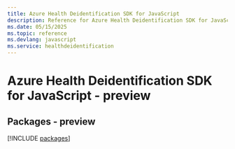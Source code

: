 ```yaml
---
title: Azure Health Deidentification SDK for JavaScript
description: Reference for Azure Health Deidentification SDK for JavaScript
ms.date: 05/15/2025
ms.topic: reference
ms.devlang: javascript
ms.service: healthdeidentification
---
```

# Azure Health Deidentification SDK for JavaScript - preview
## Packages - preview
[!INCLUDE [packages](health-deidentification-index.md)]
